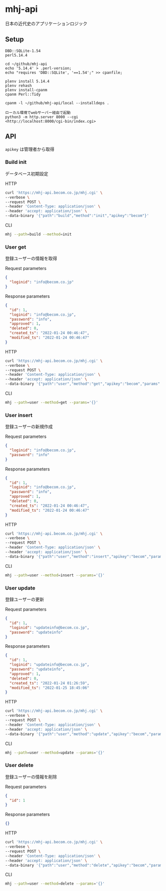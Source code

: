 # mhj-api

日本の近代史のアプリケーションロジック

## Setup

```text
DBD::SQLite-1.54
perl5.14.4

cd ~/github/mhj-api
echo '5.14.4' > .perl-version;
echo "requires 'DBD::SQLite', '==1.54';" >> cpanfile;

plenv install 5.14.4
plenv rehash
plenv install-cpanm
cpanm Perl::Tidy

cpanm -l ~/github/mhj-api/local --installdeps .

ローカル環境でwebサーバー経由で起動
python3 -m http.server 8000 --cgi
<http://localhost:8000/cgi-bin/index.cgi>
```

## API

`apikey` は管理者から取得

### Build init

データベース初期設定

HTTP

```zsh
curl 'https://mhj-api.becom.co.jp/mhj.cgi' \
--verbose \
--request POST \
--header 'Content-Type: application/json' \
--header 'accept: application/json' \
--data-binary '{"path":"build","method":"init","apikey":"becom"}'
```

CLI

```zsh
mhj --path=build --method=init
```

### User get

登録ユーザーの情報を取得

Request parameters

```json
{
  "loginid": "info@becom.co.jp"
}
```

Response parameters

```json
{
  "id": 1,
  "loginid": "info@becom.co.jp",
  "password": "info",
  "approved": 1,
  "deleted": 0,
  "created_ts": "2022-01-24 00:46:47",
  "modified_ts": "2022-01-24 00:46:47"
}
```

HTTP

```zsh
curl 'https://mhj-api.becom.co.jp/mhj.cgi' \
--verbose \
--request POST \
--header 'Content-Type: application/json' \
--header 'accept: application/json' \
--data-binary '{"path":"user","method":"get","apikey":"becom","params":{}}'
```

CLI

```zsh
mhj --path=user --method=get --params='{}'
```

### User insert

登録ユーザーの新規作成

Request parameters

```json
{
  "loginid": "info@becom.co.jp",
  "password": "info"
}
```

Response parameters

```json
{
  "id": 1,
  "loginid": "info@becom.co.jp",
  "password": "info",
  "approved": 1,
  "deleted": 0,
  "created_ts": "2022-01-24 00:46:47",
  "modified_ts": "2022-01-24 00:46:47"
}
```

HTTP

```zsh
curl 'https://mhj-api.becom.co.jp/mhj.cgi' \
--verbose \
--request POST \
--header 'Content-Type: application/json' \
--header 'accept: application/json' \
--data-binary '{"path":"user","method":"insert","apikey":"becom","params":{}}'
```

CLI

```zsh
mhj --path=user --method=insert --params='{}'
```

### User update

登録ユーザーの更新

Request parameters

```json
{
  "id": 1,
  "loginid": "updateinfo@becom.co.jp",
  "password": "updateinfo"
}
```

Response parameters

```json
{
  "id": 1,
  "loginid": "updateinfo@becom.co.jp",
  "password": "updateinfo",
  "approved": 1,
  "deleted": 0,
  "created_ts": "2022-01-24 01:26:59",
  "modified_ts": "2022-01-25 18:45:06"
}
```

HTTP

```zsh
curl 'https://mhj-api.becom.co.jp/mhj.cgi' \
--verbose \
--request POST \
--header 'Content-Type: application/json' \
--header 'accept: application/json' \
--data-binary '{"path":"user","method":"update","apikey":"becom","params":{}}'
```

CLI

```zsh
mhj --path=user --method=update --params='{}'
```

### User delete

登録ユーザーの情報を削除

Request parameters

```json
{
  "id": 1
}
```

Response parameters

```json
{}
```

HTTP

```zsh
curl 'https://mhj-api.becom.co.jp/mhj.cgi' \
--verbose \
--request POST \
--header 'Content-Type: application/json' \
--header 'accept: application/json' \
--data-binary '{"path":"user","method":"delete","apikey":"becom","params":{}}'
```

CLI

```zsh
mhj --path=user --method=delete --params='{}'
```
